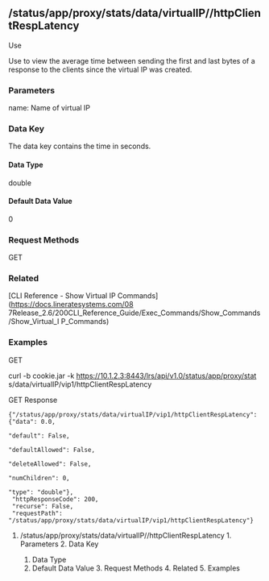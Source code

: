 ## /status/app/proxy/stats/data/virtualIP/<name>/httpClientRespLatency

Use

Use to view the average time between sending the first and last bytes of a
response to the clients since the virtual IP was created.

### Parameters

name: Name of virtual IP

### Data Key

The data key contains the time in seconds.

#### Data Type

double

#### Default Data Value

0

### Request Methods

GET

### Related

[CLI Reference - Show Virtual IP Commands](https://docs.lineratesystems.com/08
7Release_2.6/200CLI_Reference_Guide/Exec_Commands/Show_Commands/Show_Virtual_I
P_Commands)

### Examples

GET

curl -b cookie.jar -k https://10.1.2.3:8443/lrs/api/v1.0/status/app/proxy/stat
s/data/virtualIP/vip1/httpClientRespLatency

GET Response

    
    
    {"/status/app/proxy/stats/data/virtualIP/vip1/httpClientRespLatency": {"data": 0.0,
                                                                              "default": False,
                                                                              "defaultAllowed": False,
                                                                              "deleteAllowed": False,
                                                                              "numChildren": 0,
                                                                              "type": "double"},
     "httpResponseCode": 200,
     "recurse": False,
     "requestPath": "/status/app/proxy/stats/data/virtualIP/vip1/httpClientRespLatency"}
    

  1. /status/app/proxy/stats/data/virtualIP/<name>/httpClientRespLatency
    1. Parameters
    2. Data Key
      1. Data Type
      2. Default Data Value
    3. Request Methods
    4. Related
    5. Examples

